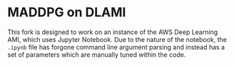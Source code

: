 # MADDPG on DLAMI
This fork is designed to work on an instance of the AWS Deep Learning AMI, which uses Jupyter Notebook. Due to the nature of the notebook, the `.ipynb` file has forgone command line argument parsing and instead has a set of parameters which are manually tuned within the code.
